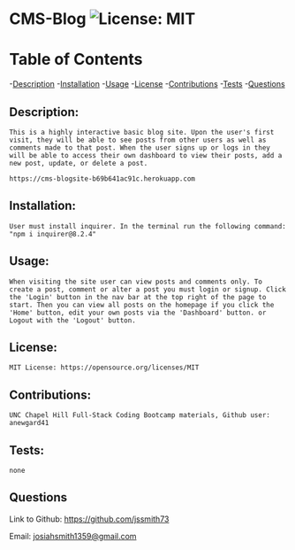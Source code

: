 # CMS-Blog ![License: MIT](https://img.shields.io/badge/License-MIT-yellow.svg)

# Table of Contents

-[Description](#description)
-[Installation](#installation)
-[Usage](#usage)
-[License](#license)
-[Contributions](#contributions)
-[Tests](#tests)
-[Questions](#questions)


## Description:

    This is a highly interactive basic blog site. Upon the user's first visit, they will be able to see posts from other users as well as comments made to that post. When the user signs up or logs in they will be able to access their own dashboard to view their posts, add a new post, update, or delete a post. 

    https://cms-blogsite-b69b641ac91c.herokuapp.com

## Installation:

    User must install inquirer. In the terminal run the following command: "npm i inquirer@8.2.4"

## Usage:

    When visiting the site user can view posts and comments only. To create a post, comment or alter a post you must login or signup. Click the 'Login' button in the nav bar at the top right of the page to start. Then you can view all posts on the homepage if you click the 'Home' button, edit your own posts via the 'Dashboard' button. or Logout with the 'Logout' button.

## License:

    MIT License: https://opensource.org/licenses/MIT

## Contributions:

    UNC Chapel Hill Full-Stack Coding Bootcamp materials, Github user: anewgard41

## Tests:

    none

## Questions

   Link to Github: https://github.com/jssmith73

   Email: josiahsmith1359@gmail.com
